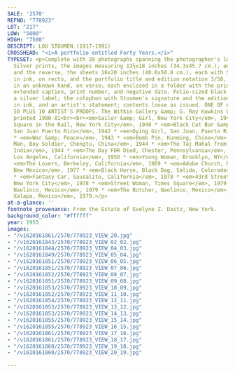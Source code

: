 ```yaml
---
SALE: '2570'
REFNO: "778923"
LOT: "217"
LOW: "5000"
HIGH: "7500"
DESCRIPT: LOU STOUMEN (1917-1991)
CROSSHEAD: "<i>A portfolio entitled Forty Years.</i>"
TYPESET: <p>Complete with 20 photographs spanning the photographer's long career.
  Silver prints, the images measuring 13½x18 inches (34.3x45.7 cm.), and smaller,
  and the reverse, the sheets 16x20 inches (40.6x50.8 cm.), each with Stoumen's signature,
  in ink, on recto, and the portfolio title and edition notation 3/50, in pencil,
  in an unknown hand, on verso; each enclosed in a folder with the printed title,
  extended caption, print number, and negative date. Folio-sized black metal box with
  a silver label; the colophon with Stoumen's signature and the edition notation "three,"
  in ink, and an artist's statement; contents loose as issued. ONE OF AN EDITION OF
  50 PLUS 10 ARTIST'S PROOFS. The Witkin Gallery &amp; G. Ray Hawkins Gallery, 1940-79;
  printed 1980-81<br><br><em>Sailor &amp; Girl, New York City</em>, 1940 * <em>Times
  Square in the Rail, New York City</em>, 1940 * <em>Black Cat Bar &amp; Brothel,
  San Juan Puerto Rico</em>, 1942 * <em>Dying Girl, San Juan, Puerto Rico</em>, 1942
  * <em>War &amp; Peace</em>, 1943 * <em>Bomb Pin, Kunming, China</em>, 1944 * <em>Old
  Man, Boy Soldier, Chengtu, China</em>, 1944 * <em>The Taj Mahal from the Air, Agra,
  India</em>, 1944 * <em>The Day FDR Died, Chester, Pennsylvania</em>, 1945 * <em>Baby/Bed/Jesus,
  Los Angeles, California</em>, 1950 * <em>Young Woman, Brooklyn, NY</em>, 1962 *
  <em>The Lovers, Berkeley, California</em>, 1969 * <em>Adobe Church, Ranchos de Taos,
  New Mexico</em>, 1977 * <em>Black Horse, Black Dog, Salida, Colorado</em>, 1978
  * <em>Fantasy Car, Sausalito, California</em>, 1978 * <em>43rd Street off Broadway,
  New York City</em>, 1978 * <em>Street Woman, Times Square</em>, 1979 * <em>The Barber,
  Naolinco, Mexico</em>, 1979 * <em>The Butcher, Naolinco, Mexico</em>, 1979 * <em>Storm,
  Xalapa, Mexico</em>, 1979.</p>
at-a-glance: ''
footnote_provenance: From the Estate of Evelyne Z. Daitz, New York.
background_color: "#ffffff"
year: 1955
images:
- "/v1620161861/2570/778923_VIEW_20.jpg"
- "/v1620161843/2570/778923_VIEW_02_02.jpg"
- "/v1620161844/2570/778923_VIEW_04_03.jpg"
- "/v1620161849/2570/778923_VIEW_05_04.jpg"
- "/v1620161851/2570/778923_VIEW_06_05.jpg"
- "/v1620161851/2570/778923_VIEW_07_06.jpg"
- "/v1620161852/2570/778923_VIEW_08_07.jpg"
- "/v1620161851/2570/778923_VIEW_09_08.jpg"
- "/v1620161853/2570/778923_VIEW_10_09.jpg"
- "/v1620161852/2570/778923_VIEW_11_10.jpg"
- "/v1620161854/2570/778923_VIEW_12_11.jpg"
- "/v1620161853/2570/778923_VIEW_13_12.jpg"
- "/v1620161853/2570/778923_VIEW_14_13.jpg"
- "/v1620161855/2570/778923_VIEW_15_14.jpg"
- "/v1620161855/2570/778923_VIEW_16_15.jpg"
- "/v1620161861/2570/778923_VIEW_17_16.jpg"
- "/v1620161861/2570/778923_VIEW_18_17.jpg"
- "/v1620161860/2570/778923_VIEW_19_18.jpg"
- "/v1620161860/2570/778923_VIEW_20_19.jpg"

---
```

